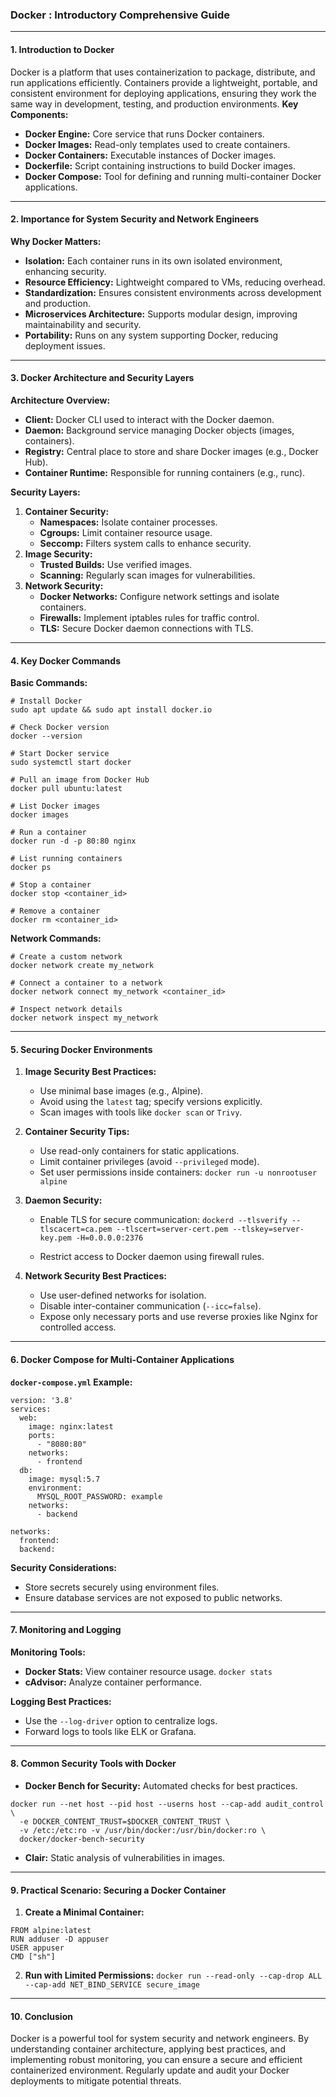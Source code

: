### Docker : Introductory Comprehensive Guide

---
#### **1. Introduction to Docker**
Docker is a platform that uses containerization to package, distribute, and run applications efficiently. Containers provide a lightweight, portable, and consistent environment for deploying applications, ensuring they work the same way in development, testing, and production environments.
**Key Components:**

- **Docker Engine:** Core service that runs Docker containers.
- **Docker Images:** Read-only templates used to create containers.
- **Docker Containers:** Executable instances of Docker images.
- **Dockerfile:** Script containing instructions to build Docker images.
- **Docker Compose:** Tool for defining and running multi-container Docker applications.

---
#### **2. Importance for System Security and Network Engineers**
**Why Docker Matters:**
- **Isolation:** Each container runs in its own isolated environment, enhancing security.
- **Resource Efficiency:** Lightweight compared to VMs, reducing overhead.
- **Standardization:** Ensures consistent environments across development and production.
- **Microservices Architecture:** Supports modular design, improving maintainability and security.
- **Portability:** Runs on any system supporting Docker, reducing deployment issues.

---
#### **3. Docker Architecture and Security Layers**
**Architecture Overview:**
- **Client:** Docker CLI used to interact with the Docker daemon.
- **Daemon:** Background service managing Docker objects (images, containers).
- **Registry:** Central place to store and share Docker images (e.g., Docker Hub).
- **Container Runtime:** Responsible for running containers (e.g., runc).

**Security Layers:**
1. **Container Security:**
    - **Namespaces:** Isolate container processes.
    - **Cgroups:** Limit container resource usage.
    - **Seccomp:** Filters system calls to enhance security.
2. **Image Security:**
    - **Trusted Builds:** Use verified images.
    - **Scanning:** Regularly scan images for vulnerabilities.
3. **Network Security:**
    - **Docker Networks:** Configure network settings and isolate containers.
    - **Firewalls:** Implement iptables rules for traffic control.
    - **TLS:** Secure Docker daemon connections with TLS.

---
#### **4. Key Docker Commands**
**Basic Commands:**
```
# Install Docker
sudo apt update && sudo apt install docker.io

# Check Docker version
docker --version

# Start Docker service
sudo systemctl start docker

# Pull an image from Docker Hub
docker pull ubuntu:latest

# List Docker images
docker images

# Run a container
docker run -d -p 80:80 nginx

# List running containers
docker ps

# Stop a container
docker stop <container_id>

# Remove a container
docker rm <container_id>

```
**Network Commands:**
```
# Create a custom network
docker network create my_network

# Connect a container to a network
docker network connect my_network <container_id>

# Inspect network details
docker network inspect my_network
```

---
#### **5. Securing Docker Environments**
1. **Image Security Best Practices:**
    - Use minimal base images (e.g., Alpine).
    - Avoid using the `latest` tag; specify versions explicitly.
    - Scan images with tools like `docker scan` or `Trivy`.
2. **Container Security Tips:**
    - Use read-only containers for static applications.
    - Limit container privileges (avoid `--privileged` mode).
    - Set user permissions inside containers:
        `docker run -u nonrootuser alpine`
        
3. **Daemon Security:**    
    - Enable TLS for secure communication:
        `dockerd --tlsverify --tlscacert=ca.pem --tlscert=server-cert.pem --tlskey=server-key.pem -H=0.0.0.0:2376`
        
    - Restrict access to Docker daemon using firewall rules.
4. **Network Security Best Practices:**    
    - Use user-defined networks for isolation.
    - Disable inter-container communication (`--icc=false`).
    - Expose only necessary ports and use reverse proxies like Nginx for controlled access.

---
#### **6. Docker Compose for Multi-Container Applications**
**`docker-compose.yml` Example:**
```
version: '3.8'
services:
  web:
    image: nginx:latest
    ports:
      - "8080:80"
    networks:
      - frontend
  db:
    image: mysql:5.7
    environment:
      MYSQL_ROOT_PASSWORD: example
    networks:
      - backend

networks:
  frontend:
  backend:
```

**Security Considerations:**
- Store secrets securely using environment files.
- Ensure database services are not exposed to public networks.

---
#### **7. Monitoring and Logging**
**Monitoring Tools:**
- **Docker Stats:** View container resource usage.
    `docker stats`
- **cAdvisor:** Analyze container performance.

**Logging Best Practices:**
- Use the `--log-driver` option to centralize logs.
- Forward logs to tools like ELK or Grafana.

---
#### **8. Common Security Tools with Docker**
- **Docker Bench for Security:** Automated checks for best practices.
```
docker run --net host --pid host --userns host --cap-add audit_control \
  -e DOCKER_CONTENT_TRUST=$DOCKER_CONTENT_TRUST \
  -v /etc:/etc:ro -v /usr/bin/docker:/usr/bin/docker:ro \
  docker/docker-bench-security
```
- **Clair:** Static analysis of vulnerabilities in images.

---
#### **9. Practical Scenario: Securing a Docker Container**
1. **Create a Minimal Container:**
```
FROM alpine:latest
RUN adduser -D appuser
USER appuser
CMD ["sh"]
```
    
2. **Run with Limited Permissions:**
    `docker run --read-only --cap-drop ALL --cap-add NET_BIND_SERVICE secure_image`

---
#### **10. Conclusion**
Docker is a powerful tool for system security and network engineers. By understanding container architecture, applying best practices, and implementing robust monitoring, you can ensure a secure and efficient containerized environment. Regularly update and audit your Docker deployments to mitigate potential threats.